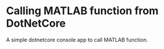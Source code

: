 # Calling MATLAB function from DotNetCore

A simple dotnetcore console app to call MATLAB function.

